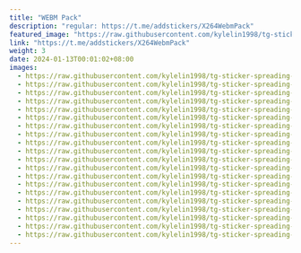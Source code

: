 ```yaml
---
title: "WEBM Pack"
description: "regular: https://t.me/addstickers/X264WebmPack"
featured_image: "https://raw.githubusercontent.com/kylelin1998/tg-sticker-spreading-worldwide-images/main/img/28296d56-b694-4e63-a801-0d53734b50e9.jpg"
link: "https://t.me/addstickers/X264WebmPack"
weight: 3
date: 2024-01-13T00:01:02+08:00
images:
  - https://raw.githubusercontent.com/kylelin1998/tg-sticker-spreading-worldwide-images/main/img/28296d56-b694-4e63-a801-0d53734b50e9.jpg
  - https://raw.githubusercontent.com/kylelin1998/tg-sticker-spreading-worldwide-images/main/img/22d30ca8-17f8-4831-bdb1-47daf59c7a45.jpg
  - https://raw.githubusercontent.com/kylelin1998/tg-sticker-spreading-worldwide-images/main/img/816bd1f0-0212-4eb2-b1a2-4cefad56e1a1.jpg
  - https://raw.githubusercontent.com/kylelin1998/tg-sticker-spreading-worldwide-images/main/img/2a40d775-1e7f-4ea7-bf38-1fab888f3a62.jpg
  - https://raw.githubusercontent.com/kylelin1998/tg-sticker-spreading-worldwide-images/main/img/1e35d3e1-ea6c-4237-8188-951eb7014672.jpg
  - https://raw.githubusercontent.com/kylelin1998/tg-sticker-spreading-worldwide-images/main/img/e9dd1251-dc67-442a-b785-0a99fe91d74e.jpg
  - https://raw.githubusercontent.com/kylelin1998/tg-sticker-spreading-worldwide-images/main/img/8f0d18a9-1ebe-4a43-90ee-e99605e21c3c.jpg
  - https://raw.githubusercontent.com/kylelin1998/tg-sticker-spreading-worldwide-images/main/img/6a07c931-be93-456f-89ec-20edc432d191.jpg
  - https://raw.githubusercontent.com/kylelin1998/tg-sticker-spreading-worldwide-images/main/img/ca338f85-7492-44fd-984c-cbc89cce69fc.jpg
  - https://raw.githubusercontent.com/kylelin1998/tg-sticker-spreading-worldwide-images/main/img/c91d1fe3-c562-4627-83f3-ca9bd338b0b8.jpg
  - https://raw.githubusercontent.com/kylelin1998/tg-sticker-spreading-worldwide-images/main/img/f81a5590-8957-48d9-96ca-8f1a31f9427f.jpg
  - https://raw.githubusercontent.com/kylelin1998/tg-sticker-spreading-worldwide-images/main/img/0450fb8d-f934-44d8-873b-84ac64c4a729.jpg
  - https://raw.githubusercontent.com/kylelin1998/tg-sticker-spreading-worldwide-images/main/img/43170fb9-b6fa-4337-b0af-1b0ff209604b.jpg
  - https://raw.githubusercontent.com/kylelin1998/tg-sticker-spreading-worldwide-images/main/img/264a6adf-c6d3-494a-b831-0410d5b36419.jpg
  - https://raw.githubusercontent.com/kylelin1998/tg-sticker-spreading-worldwide-images/main/img/e9b11d85-b166-4d15-acd0-46cbef0857e9.jpg
  - https://raw.githubusercontent.com/kylelin1998/tg-sticker-spreading-worldwide-images/main/img/e72d9d7f-0d65-497c-a088-637bcc7dcf5f.jpg
  - https://raw.githubusercontent.com/kylelin1998/tg-sticker-spreading-worldwide-images/main/img/3c1c4081-b5e0-4b36-8330-449930d9950e.jpg
  - https://raw.githubusercontent.com/kylelin1998/tg-sticker-spreading-worldwide-images/main/img/0dc0ee73-bf6a-4881-b078-3db1b7cecbdb.jpg
  - https://raw.githubusercontent.com/kylelin1998/tg-sticker-spreading-worldwide-images/main/img/e1d3a27c-44a4-486a-ba19-24aa74beb12f.jpg
  - https://raw.githubusercontent.com/kylelin1998/tg-sticker-spreading-worldwide-images/main/img/9ec69c7c-ad80-4c34-ab55-2f3b727291a9.jpg
---
```

